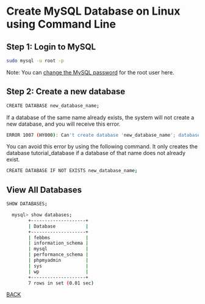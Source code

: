 # Create MySQL Database on Linux using Command Line

## Step 1: Login to MySQL

```bash
sudo mysql -u root -p
```

Note: You can [change the MySQL password](ChangeMySQLPass.md) for the root user here.

## Step 2: Create a new database

```bash
CREATE DATABASE new_database_name;
```

If a database of the same name already exists, the system will not create a new database, and you will receive this error.

```bash
ERROR 1007 (HY000): Can't create database 'new_database_name'; database exists
```

You can avoid this error by using the following command. It only creates the database tutorial_database if a database of that name does not already exist.

```bash
CREATE DATABASE IF NOT EXISTS new_database_name;
```

## View All Databases

```bash
SHOW DATABASES;
```

```bash
  mysql> show databases;
        +--------------------+
        | Database           |
        +--------------------+
        | febbms             |
        | information_schema |
        | mysql              |
        | performance_schema |
        | phpmyadmin         |
        | sys                |
        | wp                 |
        +--------------------+
        7 rows in set (0.01 sec)
```

[BACK](db-import-export.md)
